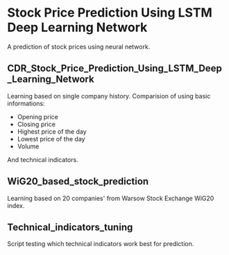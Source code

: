 # Stock Price Prediction Using LSTM Deep Learning Network

A prediction of stock prices using neural network.

## CDR_Stock_Price_Prediction_Using_LSTM_Deep_Learning_Network

  Learning based on single company history. Comparision of using basic informations:
  * Opening price
  * Closing price
  * Highest price of the day
  * Lowest price of the day
  * Volume

  And technical indicators.
  
## WiG20_based_stock_prediction
  Learning based on 20 companies' from Warsow Stock Exchange WiG20 index.
  
## Technical_indicators_tuning
  Script testing which technical indicators work best for prediction.
